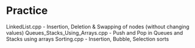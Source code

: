 # Practice
LinkedList.cpp  - Insertion, Deletion & Swapping of nodes (without changing values)
Queues_Stacks_Using_Arrays.cpp - Push and Pop in Queues and Stacks using arrays 
Sorting.cpp - Insertion, Bubble, Selection sorts
